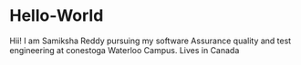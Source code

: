 # Hello-World
Hii! 
I am Samiksha Reddy pursuing my software Assurance quality and test engineering at conestoga Waterloo Campus.
Lives in Canada
